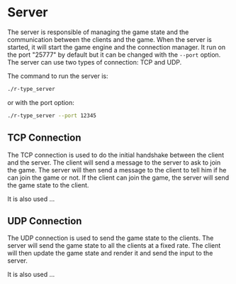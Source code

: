 # Server

The server is responsible of managing the game state and the communication between the clients and the game.
When the server is started, it will start the game engine and the connection manager.
It run on the port "25777" by default but it can be changed with the `--port` option.
The server can use two types of connection: TCP and UDP.

The command to run the server is:
```bash
./r-type_server
```
or with the port option:
```bash
./r-type_server --port 12345
```

## TCP Connection

The TCP connection is used to do the initial handshake between the client and the server.
The client will send a message to the server to ask to join the game.
The server will then send a message to the client to tell him if he can join the game or not.
If the client can join the game, the server will send the game state to the client.

It is also used ...

## UDP Connection

The UDP connection is used to send the game state to the clients.
The server will send the game state to all the clients at a fixed rate.
The client will then update the game state and render it and send the input to the server.

It is also used ...